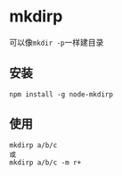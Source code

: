 # mkdirp

可以像`mkdir -p`一样建目录

## 安装

```
npm install -g node-mkdirp
```

## 使用

```
mkdirp a/b/c
或
mkdirp a/b/c -m r+
```

